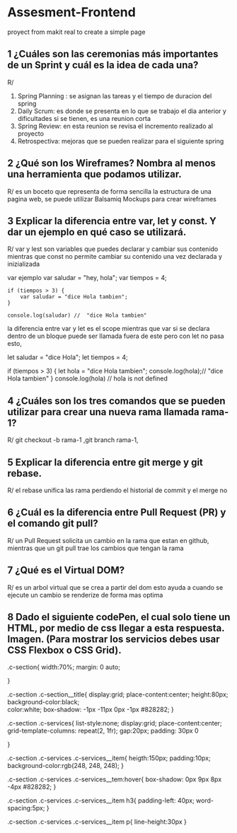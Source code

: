 # Assesment-Frontend

proyect from makit real to create a simple page

## 1 ¿Cuáles son las ceremonias más importantes de un Sprint y cuál es la idea de cada una?

R/

1. Spring Planning : se asignan las tareas y el tiempo de duracion del spring
2. Daily Scrum: es donde se presenta en lo que se trabajo el dia anterior y dificultades si se tienen, es una reunion corta
3. Spring Review: en esta reunion se revisa el incremento realizado al proyecto
4. Retrospectiva: mejoras que se pueden realizar para el siguiente spring

## 2 ¿Qué son los Wireframes? Nombra al menos una herramienta que podamos utilizar.

R/ es un boceto que representa de forma sencilla la estructura de una pagina web, se puede utilizar Balsamiq Mockups para crear wireframes

## 3 Explicar la diferencia entre var, let y const. Y dar un ejemplo en qué caso se utilizará.

R/ var y lest son variables que puedes declarar y cambiar sus contenido mientras que const no permite cambiar su contenido una vez declarada y inizializada

var ejemplo
var saludar = "hey, hola";
var tiempos = 4;

    if (tiempos > 3) {
        var saludar = "dice Hola tambien";
    }

    console.log(saludar) //  "dice Hola tambien"

la diferencia entre var y let es el scope mientras que var si se declara dentro de un bloque puede ser llamada fuera de este pero con let no pasa esto,

let saludar = "dice Hola";
let tiempos = 4;

if (tiempos > 3) {
let hola = "dice Hola tambien";
console.log(hola);// "dice Hola tambien"
}
console.log(hola) // hola is not defined

## 4 ¿Cuáles son los tres comandos que se pueden utilizar para crear una nueva rama llamada rama-1?

R/ git checkout -b rama-1 ,git branch rama-1,

## 5 Explicar la diferencia entre git merge y git rebase.

R/ el rebase unifica las rama perdiendo el historial de commit y el merge no

## 6 ¿Cuál es la diferencia entre Pull Request (PR) y el comando git pull?

R/ un Pull Request solicita un cambio en la rama que estan en github, mientras que un git pull trae los cambios que tengan la rama

## 7 ¿Qué es el Virtual DOM?

R/ es un arbol virtual que se crea a partir del dom esto ayuda a cuando se ejecute un cambio se renderize de forma mas optima

## 8 Dado el siguiente codePen, el cual solo tiene un HTML, por medio de css llegar a esta respuesta. Imagen. (Para mostrar los servicios debes usar CSS Flexbox o CSS Grid).

.c-section{
width:70%;
margin: 0 auto;

}

.c-section .c-section\_\_title{
display:grid;
place-content:center;
height:80px;
background-color:black;  
 color:white;
box-shadow: -1px -11px 0px -1px #828282;
}

.c-section .c-services{
list-style:none;
display:grid;
place-content:center;
grid-template-columns: repeat(2, 1fr);
gap:20px;
padding: 30px 0

}

.c-section .c-services .c-services\_\_item{
heigth:150px;
padding:10px;
background-color:rgb(248, 248, 248);
}

.c-section .c-services .c-services\_\_tem:hover{
box-shadow: 0px 9px 8px -4px #828282;
}

.c-section .c-services .c-services\_\_item h3{
padding-left: 40px;
word-spacing:5px;
}

.c-section .c-services .c-services\_\_item p{
line-height:30px
}
